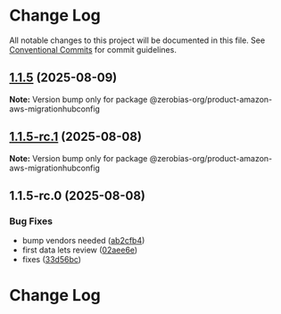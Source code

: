 # Change Log

All notable changes to this project will be documented in this file.
See [Conventional Commits](https://conventionalcommits.org) for commit guidelines.

## [1.1.5](https://github.com/zerobias-org/product/compare/@zerobias-org/product-amazon-aws-migrationhubconfig@1.1.5-rc.1...@zerobias-org/product-amazon-aws-migrationhubconfig@1.1.5) (2025-08-09)

**Note:** Version bump only for package @zerobias-org/product-amazon-aws-migrationhubconfig





## [1.1.5-rc.1](https://github.com/zerobias-org/product/compare/@zerobias-org/product-amazon-aws-migrationhubconfig@1.1.5-rc.0...@zerobias-org/product-amazon-aws-migrationhubconfig@1.1.5-rc.1) (2025-08-08)

**Note:** Version bump only for package @zerobias-org/product-amazon-aws-migrationhubconfig





## 1.1.5-rc.0 (2025-08-08)


### Bug Fixes

* bump vendors needed ([ab2cfb4](https://github.com/zerobias-org/product/commit/ab2cfb4a9cf2e3008e08b068f98011fec096c932))
* first data lets review ([02aee6e](https://github.com/zerobias-org/product/commit/02aee6e8c4f11675de7c63a00f4c8254a67a4dd7))
* fixes ([33d56bc](https://github.com/zerobias-org/product/commit/33d56bcaedf3fa5e3939a33c0fb57eda53539d05))





# Change Log
